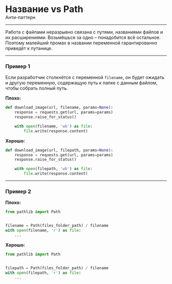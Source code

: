 
<div class="sticky-header">
  <div>
    <h1 style="margin: 0;">Название vs Path</h1>
    <p style="margin: 0;">Анти-паттерн</p>
  </div>
</div>

***

Работа с файлами неразрывно связана с путями, названиями файлов и их расширениями. Возьмёшься за одно – понадобится всё остальное. Поэтому малейший промах в названии переменной гарантированно приведёт к путанице.

***

### Пример 1

Если разработчик столкнётся с переменной `filename`, он будет ожидать и другую переменную, содержащую путь к папке с данным файлом, чтобы собрать полный путь.

**Плохо:**
```python
def download_image(url, filename, params=None):
    response = requests.get(url, params=params)
    response.raise_for_status()

    with open(filename, 'wb') as file:
        file.write(response.content)
```
**Хорошо:**
```python
def download_image(url, filepath, params=None):
    response = requests.get(url, params=params)
    response.raise_for_status()

    with open(filepath, 'wb') as file:
        file.write(response.content)
```
***

### Пример 2

**Плохо:**
```python
from pathlib import Path


filename = Path(files_folder_path) / filename
with open(filename, 'r') as file:
    ...
```
**Хорошо:**
```python
from pathlib import Path


filepath = Path(files_folder_path) / filename
with open(filepath, 'r') as file:
    ...
```


